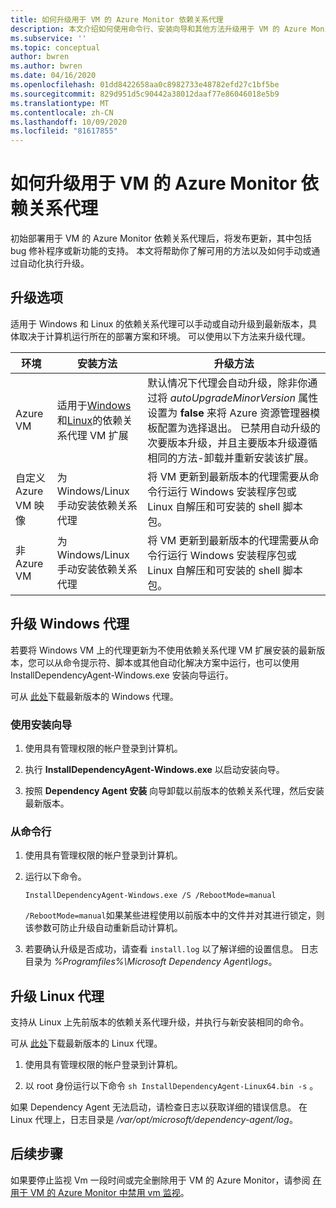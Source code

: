 ```yaml
---
title: 如何升级用于 VM 的 Azure Monitor 依赖关系代理
description: 本文介绍如何使用命令行、安装向导和其他方法升级用于 VM 的 Azure Monitor 依赖关系代理。
ms.subservice: ''
ms.topic: conceptual
author: bwren
ms.author: bwren
ms.date: 04/16/2020
ms.openlocfilehash: 01dd8422658aa0c8982733e48782efd27c1bf5be
ms.sourcegitcommit: 829d951d5c90442a38012daaf77e86046018e5b9
ms.translationtype: MT
ms.contentlocale: zh-CN
ms.lasthandoff: 10/09/2020
ms.locfileid: "81617855"
---
```

# <a name="how-to-upgrade-the-azure-monitor-for-vms-dependency-agent"></a>如何升级用于 VM 的 Azure Monitor 依赖关系代理

初始部署用于 VM 的 Azure Monitor 依赖关系代理后，将发布更新，其中包括 bug 修补程序或新功能的支持。  本文将帮助你了解可用的方法以及如何手动或通过自动化执行升级。

## <a name="upgrade-options"></a>升级选项 

适用于 Windows 和 Linux 的依赖关系代理可以手动或自动升级到最新版本，具体取决于计算机运行所在的部署方案和环境。 可以使用以下方法来升级代理。

|环境 |安装方法 |升级方法 |
|------------|--------------------|---------------|
|Azure VM | 适用于[Windows](../../virtual-machines/extensions/agent-dependency-windows.md)和[Linux](../../virtual-machines/extensions/agent-dependency-linux.md)的依赖关系代理 VM 扩展 | 默认情况下代理会自动升级，除非你通过将 *autoUpgradeMinorVersion* 属性设置为 **false** 来将 Azure 资源管理器模板配置为选择退出。 已禁用自动升级的次要版本升级，并且主要版本升级遵循相同的方法-卸载并重新安装该扩展。 |
| 自定义 Azure VM 映像 | 为 Windows/Linux 手动安装依赖关系代理 | 将 VM 更新到最新版本的代理需要从命令行运行 Windows 安装程序包或 Linux 自解压和可安装的 shell 脚本包。|
| 非 Azure VM | 为 Windows/Linux 手动安装依赖关系代理 | 将 VM 更新到最新版本的代理需要从命令行运行 Windows 安装程序包或 Linux 自解压和可安装的 shell 脚本包。 |

## <a name="upgrade-windows-agent"></a>升级 Windows 代理 

若要将 Windows VM 上的代理更新为不使用依赖关系代理 VM 扩展安装的最新版本，您可以从命令提示符、脚本或其他自动化解决方案中运行，也可以使用 InstallDependencyAgent-Windows.exe 安装向导运行。  

可从 [此处](https://aka.ms/dependencyagentwindows)下载最新版本的 Windows 代理。

### <a name="using-the-setup-wizard"></a>使用安装向导

1. 使用具有管理权限的帐户登录到计算机。

2. 执行 **InstallDependencyAgent-Windows.exe** 以启动安装向导。
   
3. 按照 **Dependency Agent 安装** 向导卸载以前版本的依赖关系代理，然后安装最新版本。


### <a name="from-the-command-line"></a>从命令行

1. 使用具有管理权限的帐户登录到计算机。

2. 运行以下命令。

    ```dos
    InstallDependencyAgent-Windows.exe /S /RebootMode=manual
    ```

    `/RebootMode=manual`如果某些进程使用以前版本中的文件并对其进行锁定，则该参数可防止升级自动重新启动计算机。 

3. 若要确认升级是否成功，请查看 `install.log` 以了解详细的设置信息。 日志目录为 *%Programfiles%\Microsoft Dependency Agent\logs*。

## <a name="upgrade-linux-agent"></a>升级 Linux 代理 

支持从 Linux 上先前版本的依赖关系代理升级，并执行与新安装相同的命令。

可从 [此处](https://aka.ms/dependencyagentlinux)下载最新版本的 Linux 代理。

1. 使用具有管理权限的帐户登录到计算机。

2. 以 root 身份运行以下命令 `sh InstallDependencyAgent-Linux64.bin -s` 。 

如果 Dependency Agent 无法启动，请检查日志以获取详细的错误信息。 在 Linux 代理上，日志目录是 */var/opt/microsoft/dependency-agent/log*。 

## <a name="next-steps"></a>后续步骤

如果要停止监视 Vm 一段时间或完全删除用于 VM 的 Azure Monitor，请参阅 [在用于 VM 的 Azure Monitor 中禁用 vm 监视](vminsights-optout.md)。
